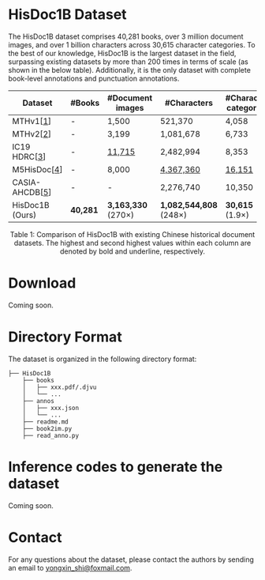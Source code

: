 # HisDoc1B Dataset
The HisDoc1B dataset comprises 40,281 books, over 3 million document images, and over 1 billion characters across 30,615 character categories. To the best of our knowledge, HisDoc1B is the largest dataset in the field, surpassing existing datasets by more than 200 times in terms of scale (as shown in the below table). Additionally, it is the only dataset with complete book-level annotations and punctuation annotations. 



| Dataset | #Books | #Document images | #Characters | #Character categories | Text punctuation |
|---------|--------|-------------------|--------------|-----------------------|------------------|
| MTHv1[[1]] | -      | 1,500             | 521,370      | 4,058                | ×                |
| MTHv2[[2]] | -      | 3,199             | 1,081,678    | 6,733                | ×                |
| IC19 HDRC[[3]] | -    | <u>11,715<u>       | 2,482,994    | 8,353                | ×                |
| M5HisDoc[[4]] | -    | 8,000             | <u>4,367,360<u> | <u>16,151<u>           | ×                |
| CASIA-AHCDB[[5]] | -  | -                 | 2,276,740    | 10,350               | ×                |
| HisDoc1B (Ours) | **40,281** | **3,163,330** (270×) | **1,082,544,808** (248×) | **30,615** (1.9×) | ✓                |
<p align="center">Table 1: Comparison of HisDoc1B with existing Chinese historical document datasets. The highest and second highest values within each column are denoted by bold and underline, respectively.</p>


[1]: https://ieeexplore.ieee.org/document/8364534
[2]: https://ieeexplore.ieee.org/abstract/document/9257624
[3]: https://ieeexplore.ieee.org/document/8977999
[4]: https://proceedings.neurips.cc/paper_files/paper/2023/hash/f7b424d242cc6bb7708cff241367334d-Abstract-Datasets_and_Benchmarks.html
[5]: https://ieeexplore.ieee.org/document/8978010


# Download
Coming soon.

# Directory Format
The dataset is organized in the following directory format:
```
├── HisDoc1B
    ├── books
    │   ├── xxx.pdf/.djvu
    │   └── ...
    ├── annos
    │   ├── xxx.json
    │   └── ...
    ├── readme.md
    ├── book2im.py
    ├── read_anno.py
```


# Inference codes to generate the dataset
Coming soon.

# Contact
For any questions about the dataset, please contact the authors by sending an email to [yongxin_shi@foxmail.com](mailto:yongxin_shi@foxmail.com). 
